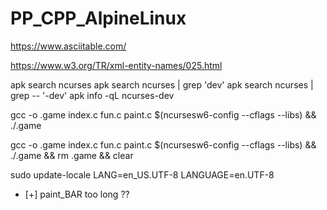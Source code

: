 # PP_CPP_AlpineLinux

https://www.asciitable.com/

https://www.w3.org/TR/xml-entity-names/025.html

apk search ncurses
apk search ncurses | grep 'dev' 
apk search ncurses | grep -- '-dev'
apk info -qL ncurses-dev

gcc -o .game index.c fun.c paint.c $(ncursesw6-config --cflags --libs) && ./.game

gcc -o .game index.c fun.c paint.c $(ncursesw6-config --cflags --libs) && ./.game &&  rm .game && clear


sudo update-locale LANG=en_US.UTF-8 LANGUAGE=en.UTF-8


- [+] paint_BAR too long ??